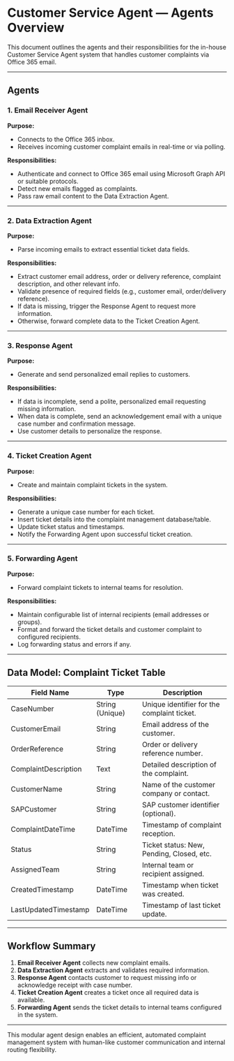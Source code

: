 # Customer Service Agent — Agents Overview

This document outlines the agents and their responsibilities for the in-house Customer Service Agent system that handles customer complaints via Office 365 email.

---

## Agents

### 1. Email Receiver Agent

**Purpose:**  
- Connects to the Office 365 inbox.  
- Receives incoming customer complaint emails in real-time or via polling.

**Responsibilities:**  
- Authenticate and connect to Office 365 email using Microsoft Graph API or suitable protocols.  
- Detect new emails flagged as complaints.  
- Pass raw email content to the Data Extraction Agent.

---

### 2. Data Extraction Agent

**Purpose:**  
- Parse incoming emails to extract essential ticket data fields.

**Responsibilities:**  
- Extract customer email address, order or delivery reference, complaint description, and other relevant info.  
- Validate presence of required fields (e.g., customer email, order/delivery reference).  
- If data is missing, trigger the Response Agent to request more information.  
- Otherwise, forward complete data to the Ticket Creation Agent.

---

### 3. Response Agent

**Purpose:**  
- Generate and send personalized email replies to customers.

**Responsibilities:**  
- If data is incomplete, send a polite, personalized email requesting missing information.  
- When data is complete, send an acknowledgement email with a unique case number and confirmation message.  
- Use customer details to personalize the response.

---

### 4. Ticket Creation Agent

**Purpose:**  
- Create and maintain complaint tickets in the system.

**Responsibilities:**  
- Generate a unique case number for each ticket.  
- Insert ticket details into the complaint management database/table.  
- Update ticket status and timestamps.  
- Notify the Forwarding Agent upon successful ticket creation.

---

### 5. Forwarding Agent

**Purpose:**  
- Forward complaint tickets to internal teams for resolution.

**Responsibilities:**  
- Maintain configurable list of internal recipients (email addresses or groups).  
- Format and forward the ticket details and customer complaint to configured recipients.  
- Log forwarding status and errors if any.

---

## Data Model: Complaint Ticket Table

| Field Name           | Type          | Description                                  |
|----------------------|---------------|----------------------------------------------|
| CaseNumber           | String (Unique) | Unique identifier for the complaint ticket. |
| CustomerEmail        | String        | Email address of the customer.                |
| OrderReference       | String        | Order or delivery reference number.           |
| ComplaintDescription | Text          | Detailed description of the complaint.        |
| CustomerName         | String        | Name of the customer company or contact.      |
| SAPCustomer          | String        | SAP customer identifier (optional).           |
| ComplaintDateTime    | DateTime      | Timestamp of complaint reception.              |
| Status               | String        | Ticket status: New, Pending, Closed, etc.     |
| AssignedTeam         | String        | Internal team or recipient assigned.           |
| CreatedTimestamp     | DateTime      | Timestamp when ticket was created.              |
| LastUpdatedTimestamp | DateTime      | Timestamp of last ticket update.                 |

---

## Workflow Summary

1. **Email Receiver Agent** collects new complaint emails.  
2. **Data Extraction Agent** extracts and validates required information.  
3. **Response Agent** contacts customer to request missing info or acknowledge receipt with case number.  
4. **Ticket Creation Agent** creates a ticket once all required data is available.  
5. **Forwarding Agent** sends the ticket details to internal teams configured in the system.

---

This modular agent design enables an efficient, automated complaint management system with human-like customer communication and internal routing flexibility.

